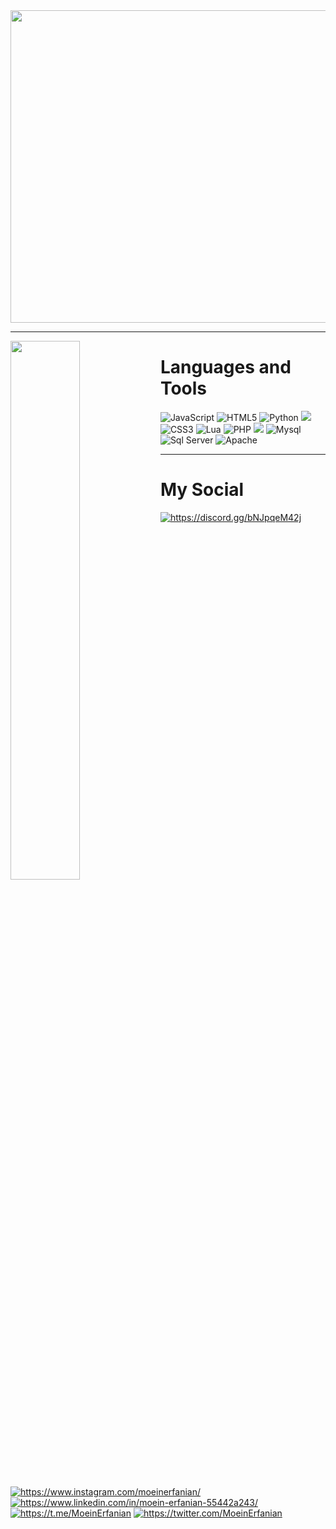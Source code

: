 <img width=1200 height=500 align="center" src="https://github.com/moeinerfanian/github-readme/blob/main/Studio_Project%20(1).gif?raw=true">
<hr>

<img align="left" width="47%" src="https://github-readme-stats.vercel.app/api?username=moeinerfanian&show_icons=true&theme=radical">

<h1 align="left">Languages and Tools</h1>
<p align="left">
<img alt="JavaScript" src="https://img.shields.io/badge/javascript-%23323330.svg?style=for-the-badge&logo=javascript&logoColor=%23F7DF1E">
<img alt="HTML5" src="https://img.shields.io/badge/html5-%23E34F26.svg?style=for-the-badge&logo=html5&logoColor=white">
<img alt="Python" src="https://img.shields.io/badge/python-3670A0?style=for-the-badge&logo=python&logoColor=ffdd54">
<img src="https://img.shields.io/badge/c%23-%23239120.svg?style=for-the-badge&logo=c-sharp&logoColor=white">
<img alt="CSS3" src="https://img.shields.io/badge/css3-%231572B6.svg?style=for-the-badge&logo=css3&logoColor=white">
<img alt="Lua" src="https://img.shields.io/badge/lua-%232C2D72.svg?style=for-the-badge&logo=lua&logoColor=white">
<img alt="PHP" src="https://img.shields.io/badge/php-%23777BB4.svg?style=for-the-badge&logo=php&logoColor=white">
<img src="https://img.shields.io/badge/Kali-268BEE?style=for-the-badge&logo=kalilinux&logoColor=white">
<img alt="Mysql" src="https://img.shields.io/badge/mysql-%2300f.svg?style=for-the-badge&logo=mysql&logoColor=white">
<img alt="Sql Server" src="https://img.shields.io/badge/Microsoft%20SQL%20Sever-CC2927?style=for-the-badge&logo=microsoft%20sql%20server&logoColor=white">
<img alt="Apache" src="https://img.shields.io/badge/apache-%23D42029.svg?style=for-the-badge&logo=apache&logoColor=white">
</p>
<hr>
<h1>My Social</h1>
<p>
<a href="https://discord.gg/bNJpqeM42j" align="left" target="_blank"><img alt="https://discord.gg/bNJpqeM42j" href="#" src="https://img.shields.io/badge/Discord-%235865F2.svg?style=for-the-badge&logo=discord&logoColor=white"><a>
<a href="https://www.instagram.com/moeinerfanian/" align="left" target="_blank"><img alt="https://www.instagram.com/moeinerfanian/" href="#" src="https://img.shields.io/badge/Instagram-%23E4405F.svg?style=for-the-badge&logo=Instagram&logoColor=white"><a>
<a href="https://www.linkedin.com/in/moein-erfanian-55442a243/" align="left" target="_blank"><img alt="https://www.linkedin.com/in/moein-erfanian-55442a243/" href="#" src="https://img.shields.io/badge/linkedin-%230077B5.svg?style=for-the-badge&logo=linkedin&logoColor=white"><a>
<a href="https://t.me/MoeinErfanian" align="left" target="_blank"><img alt="https://t.me/MoeinErfanian" href="#" src="https://img.shields.io/badge/Telegram-2CA5E0?style=for-the-badge&logo=telegram&logoColor=white"><a>
<a href="https://twitter.com/MoeinErfanian" align="left" target="_blank"><img alt="https://twitter.com/MoeinErfanian" href="#" src="https://img.shields.io/badge/Twitter-%231DA1F2.svg?style=for-the-badge&logo=Twitter&logoColor=white"><a>
</p>
